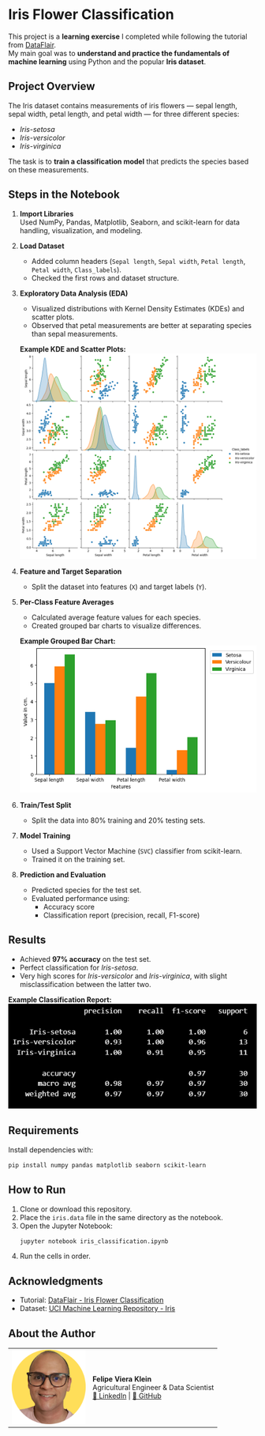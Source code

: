 # Iris Flower Classification

This project is a **learning exercise** I completed while following the tutorial from [DataFlair](https://data-flair.training/blogs/iris-flower-classification/).  
My main goal was to **understand and practice the fundamentals of machine learning** using Python and the popular **Iris dataset**.

## Project Overview
The Iris dataset contains measurements of iris flowers — sepal length, sepal width, petal length, and petal width — for three different species:

- *Iris-setosa*
- *Iris-versicolor*
- *Iris-virginica*

The task is to **train a classification model** that predicts the species based on these measurements.

## Steps in the Notebook

1. **Import Libraries**  
   Used NumPy, Pandas, Matplotlib, Seaborn, and scikit-learn for data handling, visualization, and modeling.

2. **Load Dataset**  
   - Added column headers (`Sepal length`, `Sepal width`, `Petal length`, `Petal width`, `Class_labels`).
   - Checked the first rows and dataset structure.

3. **Exploratory Data Analysis (EDA)**  
   - Visualized distributions with Kernel Density Estimates (KDEs) and scatter plots.
   - Observed that petal measurements are better at separating species than sepal measurements.

   **Example KDE and Scatter Plots:**  
   ![KDE Plot](images/kde_plot.png)

4. **Feature and Target Separation**  
   - Split the dataset into features (`X`) and target labels (`Y`).

5. **Per-Class Feature Averages**  
   - Calculated average feature values for each species.
   - Created grouped bar charts to visualize differences.

   **Example Grouped Bar Chart:**  
   ![Grouped Bar Chart](images/grouped_bar_chart.png)

6. **Train/Test Split**  
   - Split the data into 80% training and 20% testing sets.

7. **Model Training**  
   - Used a Support Vector Machine (`SVC`) classifier from scikit-learn.
   - Trained it on the training set.

8. **Prediction and Evaluation**  
   - Predicted species for the test set.
   - Evaluated performance using:
     - Accuracy score
     - Classification report (precision, recall, F1-score)

## Results
- Achieved **97% accuracy** on the test set.
- Perfect classification for *Iris-setosa*.
- Very high scores for *Iris-versicolor* and *Iris-virginica*, with slight misclassification between the latter two.

**Example Classification Report:**  
![Classification Report](images/classification_report.png)

## Requirements
Install dependencies with:
```bash
pip install numpy pandas matplotlib seaborn scikit-learn
```

## How to Run
1. Clone or download this repository.
2. Place the `iris.data` file in the same directory as the notebook.
3. Open the Jupyter Notebook:
   ```bash
   jupyter notebook iris_classification.ipynb
   ```
4. Run the cells in order.

## Acknowledgments
- Tutorial: [DataFlair - Iris Flower Classification](https://data-flair.training/blogs/iris-flower-classification/)
- Dataset: [UCI Machine Learning Repository - Iris](https://archive.ics.uci.edu/ml/datasets/iris)

## About the Author

<table border="0">
  <tr>
    <td>
      <img src="images/fvk_profile_pic.png" width="150">
    </td>
    <td align="left">
      <b>Felipe Viera Klein</b><br>
      Agricultural Engineer & Data Scientist<br>
      <a href="https://www.linkedin.com/in/felipevk/">🔗 LinkedIn</a> |
      <a href="https://github.com/Vierinsky">🐙 GitHub</a>
    </td>
  </tr>
</table>
